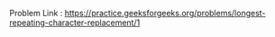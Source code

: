 Problem Link : https://practice.geeksforgeeks.org/problems/longest-repeating-character-replacement/1